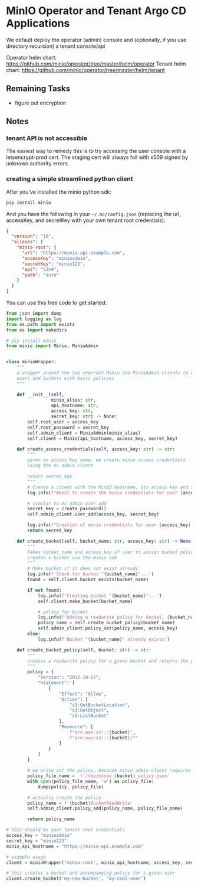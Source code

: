 # MinIO Operator and Tenant Argo CD Applications

We default deploy the operator (admin) console and (optionally, if you use directory recursion) a tenant console/api 

Operator helm chart: https://github.com/minio/operator/tree/master/helm/operator
Tenant helm chart: https://github.com/minio/operator/tree/master/helm/tenant


## Remaining Tasks

- figure out encryption

## Notes

### tenant API is not accessible
The easiest way to remedy this is to try accessing the user console with a letsencrypt-prod cert. The staging cert will always fail with x509 signed by unknown authority errors.

### creating a simple streamlined python client

After you've installed the minio python sdk:

```bash
pip install minio
```

And you have the following in your `~/.mc/config.json` (replacing the url, accessKey, and secretKey with your own tenant root credentials):

```json
{
  "version": "10",
  "aliases": {
    "minio-root": {
      "url": "https://minio-api.example.com",
      "accessKey": "minioadmin",
      "secretKey": "minio123",
      "api": "S3v4",
      "path": "auto"
    }
  }
}
```

You can use this free code to get started:

```python
from json import dump
import logging as log
from os.path import exists
from os import makedirs

# pip install minio
from minio import Minio, MinioAdmin


class minioWrapper:
    """ 
    a wrapper around the two seperate Minio and MinioAdmin clients to create
    users and buckets with basic policies
    """

    def __init__(self,
                 minio_alias: str,
                 api_hostname: str,
                 access_key: str,
                 secret_key: str) -> None:
        self.root_user = access_key
        self.root_password = secret_key
        self.admin_client = MinioAdmin(minio_alias)
        self.client = Minio(api_hostname, access_key, secret_key)

    def create_access_credentials(self, access_key: str) -> str:
        """
        given an access key name, we create minio access credentials
        using the mc admin client

        return secret_key
        """
        # Create a client with the MinIO hostname, its access key and secret key.
        log.info(f"About to create the minio credentials for user {access_key}")

        # similar to mc admin user add
        secret_key = create_password()
        self.admin_client.user_add(access_key, secret_key)

        log.info(f"Creation of minio credentials for user {access_key} completed.")
        return secret_key

    def create_bucket(self, bucket_name: str, access_key: str) -> None:
        """
        Takes bucket_name and access_key of user to assign bucket policy to
        creates a bucket via the minio sdk
        """
        # Make bucket if it does not exist already
        log.info(f'Check for bucket "{bucket_name}"...')
        found = self.client.bucket_exists(bucket_name)

        if not found:
            log.info(f'Creating bucket "{bucket_name}"...')
            self.client.make_bucket(bucket_name)

            # policy for bucket
            log.info(f"Adding a readwrite policy for bucket, {bucket_name}")
            policy_name = self.create_bucket_policy(bucket_name)
            self.admin_client.policy_set(policy_name, access_key)
        else:
            log.info(f'Bucket "{bucket_name}" already exists')

    def create_bucket_policy(self, bucket: str) -> str:
        """
        creates a readwrite policy for a given bucket and returns the policy name
        """
        policy = {
            "Version": "2012-10-17",
            "Statement": [
                {
                    "Effect": "Allow",
                    "Action": [
                        "s3:GetBucketLocation",
                        "s3:GetObject",
                        "s3:ListBucket"
                    ],
                    "Resource": [
                        f"arn:aws:s3:::{bucket}",
                        f"arn:aws:s3:::{bucket}/*"
                    ]
                }
            ]
        }

        # we write out the policy, because minio admin client requires it
        policy_file_name =  f'/tmp/minio_{bucket}_policy.json'
        with open(policy_file_name, 'w') as policy_file:
            dump(policy, policy_file)

        # actually create the policy
        policy_name = f'{bucket}BucketReadWrite'
        self.admin_client.policy_add(policy_name, policy_file_name)

        return policy_name

# this should be your tenant root credentials
access_key = "minioadmin"
secret_key = "minio123"
minio_api_hostname = "https://minio-api.example.com"

# example usage
client = minioWrapper('minio-root', minio_api_hostname, access_key, secret_key)

# this creates a bucket and accompanying policy for a given user
client.create_bucket('my-new-bucket', 'my-cool-user')
```

